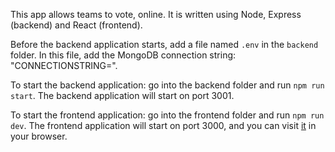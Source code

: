 This app allows teams to vote, online. It is written using Node, Express (backend) and React (frontend).

Before the backend application starts, add a file named `.env` in the `backend` folder. In this file, add the MongoDB connection string: "CONNECTIONSTRING=<the connection string>". 

To start the backend application: go into the backend folder and run `npm run start`. The backend application will start on port 3001.

To start the frontend application: go into the frontend folder and run `npm run dev`. The frontend application will start on port 3000, and you can visit [it](http://localhost:3000) in your browser. 